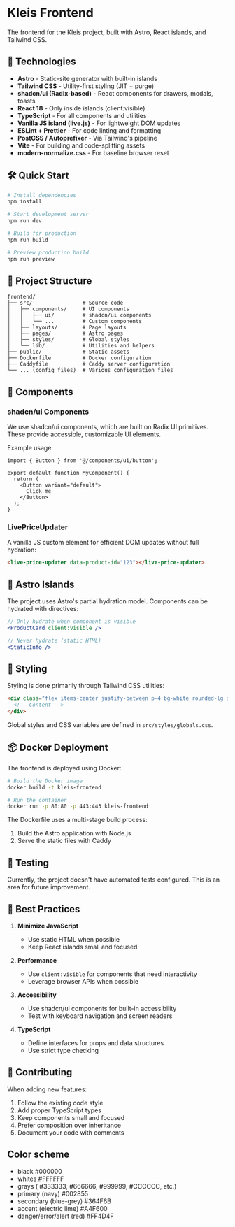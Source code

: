 # Kleis Frontend

The frontend for the Kleis project, built with Astro, React islands, and Tailwind CSS.

## 🚀 Technologies

- **Astro** - Static-site generator with built-in islands
- **Tailwind CSS** - Utility-first styling (JIT + purge)
- **shadcn/ui (Radix-based)** - React components for drawers, modals, toasts
- **React 18** - Only inside islands (client:visible)
- **TypeScript** - For all components and utilities
- **Vanilla JS island (live.js)** - For lightweight DOM updates
- **ESLint + Prettier** - For code linting and formatting
- **PostCSS / Autoprefixer** - Via Tailwind's pipeline
- **Vite** - For building and code-splitting assets
- **modern-normalize.css** - For baseline browser reset

## 🛠️ Quick Start

```bash
# Install dependencies
npm install

# Start development server
npm run dev

# Build for production
npm run build

# Preview production build
npm run preview
```

## 📁 Project Structure

```
frontend/
├── src/                # Source code
│   ├── components/     # UI components
│   │   ├── ui/         # shadcn/ui components
│   │   └── ...         # Custom components
│   ├── layouts/        # Page layouts
│   ├── pages/          # Astro pages
│   ├── styles/         # Global styles
│   └── lib/            # Utilities and helpers
├── public/             # Static assets
├── Dockerfile          # Docker configuration
├── Caddyfile           # Caddy server configuration
└── ... (config files)  # Various configuration files
```

## 🧩 Components

### shadcn/ui Components

We use shadcn/ui components, which are built on Radix UI primitives. These provide accessible, customizable UI elements.

Example usage:

```tsx
import { Button } from '@/components/ui/button';

export default function MyComponent() {
  return (
    <Button variant="default">
      Click me
    </Button>
  );
}
```

### LivePriceUpdater

A vanilla JS custom element for efficient DOM updates without full hydration:

```html
<live-price-updater data-product-id="123"></live-price-updater>
```

## 🔄 Astro Islands

The project uses Astro's partial hydration model. Components can be hydrated with directives:

```jsx
// Only hydrate when component is visible
<ProductCard client:visible />

// Never hydrate (static HTML)
<StaticInfo />
```

## 🎨 Styling

Styling is done primarily through Tailwind CSS utilities:

```html
<div class="flex items-center justify-between p-4 bg-white rounded-lg shadow">
  <!-- Content -->
</div>
```

Global styles and CSS variables are defined in `src/styles/globals.css`.

## 📦 Docker Deployment

The frontend is deployed using Docker:

```bash
# Build the Docker image
docker build -t kleis-frontend .

# Run the container
docker run -p 80:80 -p 443:443 kleis-frontend
```

The Dockerfile uses a multi-stage build process:
1. Build the Astro application with Node.js
2. Serve the static files with Caddy

## 🧪 Testing

Currently, the project doesn't have automated tests configured. This is an area for future improvement.

## 🧠 Best Practices

1. **Minimize JavaScript**
   - Use static HTML when possible
   - Keep React islands small and focused

2. **Performance**
   - Use `client:visible` for components that need interactivity
   - Leverage browser APIs when possible

3. **Accessibility**
   - Use shadcn/ui components for built-in accessibility
   - Test with keyboard navigation and screen readers

4. **TypeScript**
   - Define interfaces for props and data structures
   - Use strict type checking

## 🤝 Contributing

When adding new features:

1. Follow the existing code style
2. Add proper TypeScript types
3. Keep components small and focused
4. Prefer composition over inheritance
5. Document your code with comments

## Color scheme
- black #000000
- whites #FFFFFF
- grays ( #333333, #666666, #999999, #CCCCCC, etc.)
- primary (navy) #002855
- secondary (blue-grey) #364F6B
- accent (electric lime) #A4F600
- danger/error/alert (red) #FF4D4F